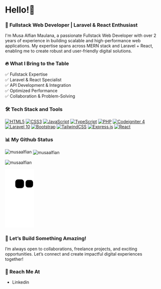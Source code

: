 # Hello!👋

### 🚀 Fullstack Web Developer | Laravel & React Enthusiast
I'm Musa Alfian Maulana, a passionate Fullstack Web Developer with over 2 years of experience in building scalable and high-performance web applications. My expertise spans across MERN stack and Laravel + React, enabling me to create robust and user-friendly digital solutions.

### 🔥 What I Bring to the Table
✅ Fullstack Expertise <br>
✅ Laravel & React Specialist <br>
✅ API Development & Integration <br>
✅ Optimized Performance <br>
✅ Collaboration & Problem-Solving

### 🛠️ Tech Stack and Tools
<a href="https://developer.mozilla.org/en-US/docs/Web/HTML?retiredLocale=id" target="_blank"><img src="https://img.shields.io/badge/html5-%23E34F26.svg?style=flat&logo=html5&logoColor=white" title="HTML5" /></a>
<a href="https://developer.mozilla.org/en-US/docs/Web/CSS?retiredLocale=id" target="_blank"><img src="https://img.shields.io/badge/css3-%231572B6.svg?style=flat&logo=css3&logoColor=white" title="CSS3"/></a>
<a href="https://www.javascript.com/" target="_blank"><img src="https://img.shields.io/badge/javascript-%23323330.svg?style=flat&logo=javascript&logoColor=%23F7DF1E" title="JavaScript" /></a>
<a href="https://www.typescriptlang.org/" target="_blank"><img src="https://img.shields.io/badge/TypeScript-007ACC?style=flat&logo=typescript&logoColor=white" title="TypeScript" /></a>
<a href="https://www.php.net/" target="_blank"><img src="https://img.shields.io/badge/php-%23777BB4.svg?style=flat&logo=php&logoColor=white" title="PHP" /></a>
<a href="https://codeigniter.com/" target="_blank"><img src="https://img.shields.io/badge/CodeIgniter-%23EF4223.svg?style=flat&logo=codeIgniter&logoColor=white" title="Codeigniter 4"/></a>
<a href="https://laravel.com/" target="_blank"><img src="https://img.shields.io/badge/Laravel-FF2D20?style=flat&logo=laravel&logoColor=white" title="Laravel 10"/></a>
<a href="#"><img alt="Bootstrap" src="https://img.shields.io/badge/Bootstrap-7952B3.svg?logo=bootstrap&logoColor=white"></a>
<a href="https://tailwindcss.com/" target="_blank" rel="noreferrer"><img src="https://img.shields.io/badge/tailwindcss-%2338B2AC.svg?style=flat&logo=tailwind-css&logoColor=white" alt="TailwindCSS" /></a>
<a href="#"><img alt="Express.js" src="https://img.shields.io/badge/Express.js-404d59.svg?logo=express&logoColor=white"></a>
<a href="#"><img alt="React" src="https://img.shields.io/badge/React-20232a.svg?logo=react&logoColor=%2361DAFB"></a>
<br>

### 📊 My Github Status

<p><img align="left" src="https://github-readme-stats.vercel.app/api/top-langs?username=musaalfian&show_icons=true&locale=en&layout=compact" alt="musaalfian" /></p>

<p>&nbsp;<img align="center" src="https://github-readme-stats.vercel.app/api?username=musaalfian&show_icons=true&locale=en" alt="musaalfian" /></p>

<p><img align="center" src="https://github-readme-streak-stats.herokuapp.com/?user=musaalfian&" alt="musaalfian" /></p>

<picture>
  <source media="(prefers-color-scheme: dark)" srcset="https://raw.githubusercontent.com/musaalfian/musaalfian/output/github-contribution-grid-snake-dark.svg">
  <source media="(prefers-color-scheme: light)" srcset="https://raw.githubusercontent.com/musaalfian/musaalfian/output/github-contribution-grid-snake.svg">
  <img alt="github contribution grid snake animation" src="https://raw.githubusercontent.com/musaalfian/musaalfian/output/github-contribution-grid-snake.svg">
</picture>

### 🎯 Let’s Build Something Amazing!
I’m always open to collaborations, freelance projects, and exciting opportunities. Let’s connect and create impactful digital experiences together!

### 📩 Reach Me At
- Linkedin
